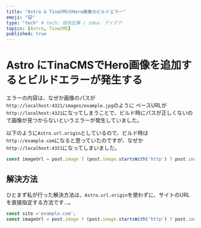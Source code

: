 ```yaml
---
title: "Astro & TinaCMSのHero画像のビルドエラー"
emoji: "😺"
type: "tech" # tech: 技術記事 / idea: アイデア
topics: [Astro, TinaCMS]
published: true
---
```


# Astro にTinaCMSでHero画像を追加するとビルドエラーが発生する

エラーの内容は、なぜか画像のパスが`http://localhost:4321/images/example.jpg`のように
ベースURLが`http://localhost:4321`になってしまうことで、ビルド時にパスが正しくないので画像が見つからないというエラーが発生していました。

以下のように`Astro.url.origin`としているので、ビルド時は`http://example.com`になると思っていたのですが、なぜか`http://localhost:4321`になってしまいました。
```ts
const imageUrl = post.image ? (post.image.startsWith('http') ? post.image : `${Astro.url.origin}${post.image}`) : '';

```

## 解決方法
ひとまず私が行った解決方法は、`Astro.url.origin`を使わずに、サイトのURLを直接指定する方法です…。
```ts
const site ='example.com';
const imageUrl = post.image ? (post.image.startsWith('http') ? post.image : `${site}${post.image}`) : '';
```
